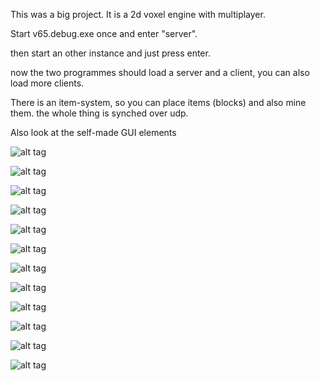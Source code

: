 This was a big project. It is a 2d voxel engine with multiplayer.

Start v65.debug.exe once and enter "server".

then start an other instance and just press enter.

now the two programmes should load a server and a client, you can also load more clients.

There is an item-system, so you can place items (blocks) and also mine them.
the whole thing is synched over udp.

Also look at the self-made GUI elements

![alt tag](https://github.com/eme64/Hobby-Projects-Archive/blob/master/BlitzMax%20Projects/Games/2d%20voxel%20engine/img1.png?raw=true "2d-voxel-engine")

![alt tag](https://github.com/eme64/Hobby-Projects-Archive/blob/master/BlitzMax%20Projects/Games/2d%20voxel%20engine/img2.png?raw=true "2d-voxel-engine")

![alt tag](https://github.com/eme64/Hobby-Projects-Archive/blob/master/BlitzMax%20Projects/Games/2d%20voxel%20engine/img3.png?raw=true "2d-voxel-engine")

![alt tag](https://github.com/eme64/Hobby-Projects-Archive/blob/master/BlitzMax%20Projects/Games/2d%20voxel%20engine/img4.png?raw=true "2d-voxel-engine")

![alt tag](https://github.com/eme64/Hobby-Projects-Archive/blob/master/BlitzMax%20Projects/Games/2d%20voxel%20engine/img5.png?raw=true "2d-voxel-engine")

![alt tag](https://github.com/eme64/Hobby-Projects-Archive/blob/master/BlitzMax%20Projects/Games/2d%20voxel%20engine/img6.png?raw=true "2d-voxel-engine")

![alt tag](https://github.com/eme64/Hobby-Projects-Archive/blob/master/BlitzMax%20Projects/Games/2d%20voxel%20engine/img7.png?raw=true "2d-voxel-engine")

![alt tag](https://github.com/eme64/Hobby-Projects-Archive/blob/master/BlitzMax%20Projects/Games/2d%20voxel%20engine/img8.png?raw=true "2d-voxel-engine")

![alt tag](https://github.com/eme64/Hobby-Projects-Archive/blob/master/BlitzMax%20Projects/Games/2d%20voxel%20engine/img10.png?raw=true "2d-voxel-engine")

![alt tag](https://github.com/eme64/Hobby-Projects-Archive/blob/master/BlitzMax%20Projects/Games/2d%20voxel%20engine/img11.png?raw=true "2d-voxel-engine")

![alt tag](https://github.com/eme64/Hobby-Projects-Archive/blob/master/BlitzMax%20Projects/Games/2d%20voxel%20engine/img12.png?raw=true "2d-voxel-engine")

![alt tag](https://github.com/eme64/Hobby-Projects-Archive/blob/master/BlitzMax%20Projects/Games/2d%20voxel%20engine/img13.png?raw=true "2d-voxel-engine")
